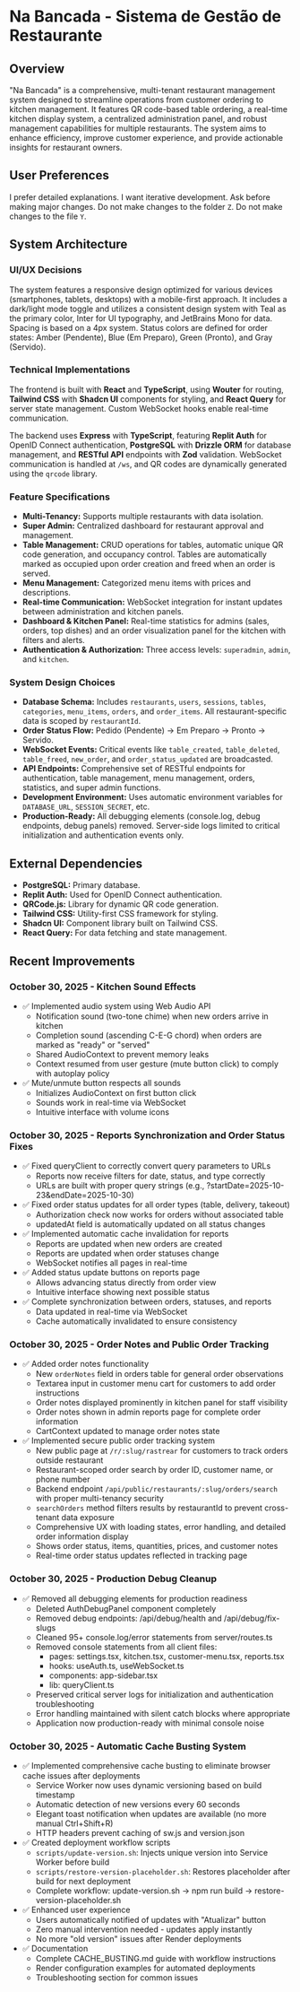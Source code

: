 # Na Bancada - Sistema de Gestão de Restaurante

## Overview
"Na Bancada" is a comprehensive, multi-tenant restaurant management system designed to streamline operations from customer ordering to kitchen management. It features QR code-based table ordering, a real-time kitchen display system, a centralized administration panel, and robust management capabilities for multiple restaurants. The system aims to enhance efficiency, improve customer experience, and provide actionable insights for restaurant owners.

## User Preferences
I prefer detailed explanations.
I want iterative development.
Ask before making major changes.
Do not make changes to the folder `Z`.
Do not make changes to the file `Y`.

## System Architecture

### UI/UX Decisions
The system features a responsive design optimized for various devices (smartphones, tablets, desktops) with a mobile-first approach. It includes a dark/light mode toggle and utilizes a consistent design system with Teal as the primary color, Inter for UI typography, and JetBrains Mono for data. Spacing is based on a 4px system. Status colors are defined for order states: Amber (Pendente), Blue (Em Preparo), Green (Pronto), and Gray (Servido).

### Technical Implementations
The frontend is built with **React** and **TypeScript**, using **Wouter** for routing, **Tailwind CSS** with **Shadcn UI** components for styling, and **React Query** for server state management. Custom WebSocket hooks enable real-time communication.

The backend uses **Express** with **TypeScript**, featuring **Replit Auth** for OpenID Connect authentication, **PostgreSQL** with **Drizzle ORM** for database management, and **RESTful API** endpoints with **Zod** validation. WebSocket communication is handled at `/ws`, and QR codes are dynamically generated using the `qrcode` library.

### Feature Specifications
- **Multi-Tenancy:** Supports multiple restaurants with data isolation.
- **Super Admin:** Centralized dashboard for restaurant approval and management.
- **Table Management:** CRUD operations for tables, automatic unique QR code generation, and occupancy control. Tables are automatically marked as occupied upon order creation and freed when an order is served.
- **Menu Management:** Categorized menu items with prices and descriptions.
- **Real-time Communication:** WebSocket integration for instant updates between administration and kitchen panels.
- **Dashboard & Kitchen Panel:** Real-time statistics for admins (sales, orders, top dishes) and an order visualization panel for the kitchen with filters and alerts.
- **Authentication & Authorization:** Three access levels: `superadmin`, `admin`, and `kitchen`.

### System Design Choices
- **Database Schema:** Includes `restaurants`, `users`, `sessions`, `tables`, `categories`, `menu_items`, `orders`, and `order_items`. All restaurant-specific data is scoped by `restaurantId`.
- **Order Status Flow:** Pedido (Pendente) → Em Preparo → Pronto → Servido.
- **WebSocket Events:** Critical events like `table_created`, `table_deleted`, `table_freed`, `new_order`, and `order_status_updated` are broadcasted.
- **API Endpoints:** Comprehensive set of RESTful endpoints for authentication, table management, menu management, orders, statistics, and super admin functions.
- **Development Environment:** Uses automatic environment variables for `DATABASE_URL`, `SESSION_SECRET`, etc.
- **Production-Ready:** All debugging elements (console.log, debug endpoints, debug panels) removed. Server-side logs limited to critical initialization and authentication events only.

## External Dependencies
- **PostgreSQL:** Primary database.
- **Replit Auth:** Used for OpenID Connect authentication.
- **QRCode.js:** Library for dynamic QR code generation.
- **Tailwind CSS:** Utility-first CSS framework for styling.
- **Shadcn UI:** Component library built on Tailwind CSS.
- **React Query:** For data fetching and state management.

## Recent Improvements

### October 30, 2025 - Kitchen Sound Effects
- ✅ Implemented audio system using Web Audio API
  - Notification sound (two-tone chime) when new orders arrive in kitchen
  - Completion sound (ascending C-E-G chord) when orders are marked as "ready" or "served"
  - Shared AudioContext to prevent memory leaks
  - Context resumed from user gesture (mute button click) to comply with autoplay policy
- ✅ Mute/unmute button respects all sounds
  - Initializes AudioContext on first button click
  - Sounds work in real-time via WebSocket
  - Intuitive interface with volume icons

### October 30, 2025 - Reports Synchronization and Order Status Fixes
- ✅ Fixed queryClient to correctly convert query parameters to URLs
  - Reports now receive filters for date, status, and type correctly
  - URLs are built with proper query strings (e.g., ?startDate=2025-10-23&endDate=2025-10-30)
- ✅ Fixed order status updates for all order types (table, delivery, takeout)
  - Authorization check now works for orders without associated table
  - updatedAt field is automatically updated on all status changes
- ✅ Implemented automatic cache invalidation for reports
  - Reports are updated when new orders are created
  - Reports are updated when order statuses change
  - WebSocket notifies all pages in real-time
- ✅ Added status update buttons on reports page
  - Allows advancing status directly from order view
  - Intuitive interface showing next possible status
- ✅ Complete synchronization between orders, statuses, and reports
  - Data updated in real-time via WebSocket
  - Cache automatically invalidated to ensure consistency

### October 30, 2025 - Order Notes and Public Order Tracking
- ✅ Added order notes functionality
  - New `orderNotes` field in orders table for general order observations
  - Textarea input in customer menu cart for customers to add order instructions
  - Order notes displayed prominently in kitchen panel for staff visibility
  - Order notes shown in admin reports page for complete order information
  - CartContext updated to manage order notes state
- ✅ Implemented secure public order tracking system
  - New public page at `/r/:slug/rastrear` for customers to track orders outside restaurant
  - Restaurant-scoped order search by order ID, customer name, or phone number
  - Backend endpoint `/api/public/restaurants/:slug/orders/search` with proper multi-tenancy security
  - `searchOrders` method filters results by restaurantId to prevent cross-tenant data exposure
  - Comprehensive UX with loading states, error handling, and detailed order information display
  - Shows order status, items, quantities, prices, and customer notes
  - Real-time order status updates reflected in tracking page

### October 30, 2025 - Production Debug Cleanup
- ✅ Removed all debugging elements for production readiness
  - Deleted AuthDebugPanel component completely
  - Removed debug endpoints: /api/debug/health and /api/debug/fix-slugs
  - Cleaned 95+ console.log/error statements from server/routes.ts
  - Removed console statements from all client files:
    - pages: settings.tsx, kitchen.tsx, customer-menu.tsx, reports.tsx
    - hooks: useAuth.ts, useWebSocket.ts
    - components: app-sidebar.tsx
    - lib: queryClient.ts
  - Preserved critical server logs for initialization and authentication troubleshooting
  - Error handling maintained with silent catch blocks where appropriate
  - Application now production-ready with minimal console noise

### October 30, 2025 - Automatic Cache Busting System
- ✅ Implemented comprehensive cache busting to eliminate browser cache issues after deployments
  - Service Worker now uses dynamic versioning based on build timestamp
  - Automatic detection of new versions every 60 seconds
  - Elegant toast notification when updates are available (no more manual Ctrl+Shift+R)
  - HTTP headers prevent caching of sw.js and version.json
- ✅ Created deployment workflow scripts
  - `scripts/update-version.sh`: Injects unique version into Service Worker before build
  - `scripts/restore-version-placeholder.sh`: Restores placeholder after build for next deployment
  - Complete workflow: update-version.sh → npm run build → restore-version-placeholder.sh
- ✅ Enhanced user experience
  - Users automatically notified of updates with "Atualizar" button
  - Zero manual intervention needed - updates apply instantly
  - No more "old version" issues after Render deployments
- ✅ Documentation
  - Complete CACHE_BUSTING.md guide with workflow instructions
  - Render configuration examples for automated deployments
  - Troubleshooting section for common issues